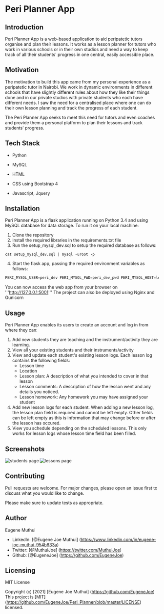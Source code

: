 # Peri Planner App

## Introduction
Peri Planner App is a web-based application to aid peripatetic tutors organise and plan their lessons. It works as a lesson planner for tutors who work in various schools or in their own studios and need a way to keep track of all their students' progress in one central, easily accessible place.

## Motivation
The motivation to build this app came from my personal experience as a peripatetic tutor in Nairobi. We work in dynamic environments in different schools that have slightly different rules about how they like their things done and in our private studios with private students who each have different needs. I saw the need for a centralised place where one can do their own lesson planning and track the progress of each student.

The Peri Planner App seeks to meet this need for tutors and even coaches and provide them a personal platform to plan their lessons and track students' progress.

## Tech Stack
- Python
- MySQL

- HTML
- CSS using Bootstrap 4
- Javascript, Jquery

## Installation

Peri Planner App is a flask application running on Python 3.4 and using MySQL database for data storage.
To run it on your local machine:
1. Clone the repository
2. Install the required libraries in the requirements.txt file
3. Run the setup_mysql_dev.sql to setup the required database as follows:

```
cat setup_mysql_dev.sql | mysql -uroot -p
```

4. Start the flask app, passing the required environment variables as follows:

```python
PERI_MYSQL_USER=peri_dev PERI_MYSQL_PWD=peri_dev_pwd PERI_MYSQL_HOST=localhost PERI_MYSQL_DB=peri_dev_db PERI_TYPE_STORAGE=db ./peri_dynamic.py
```

You can now access the web app from your browser on '''http://127.0.0.1:5001'''
The project can also be deployed using Nginx and Gunicorn

## Usage
Peri Planner App enables its users to create an account and log in from where they can:
1. Add new students they are teaching and the instrument/activity they are learning.
2. View all your existing students and their instruments/activity
3. View and update each student's existing lesson logs. Each lesson log contains the following fields:
   - Lesson time
   - Location
   - Lesson plan: A description of what you intended to cover in that lesson
   - Lesson comments: A description of how the lesson went and any details you noticed.
   - Lesson homework: Any homework you may have assigned your student
4. Add new lesson logs for each student. When adding a new lesson log, the lesson plan field is required and cannot be left empty. Other fields can be left empty as this is information that may change before or after the lesson  has occured.
5. View you schedule depending on the scheduled lessons. This only works for lesson logs whose lesson time field has been filled.

## Screenshots
![students page](https://imgur.com/UcNEbg1)
![lessons page](https://imgur.com/aJoNFyk)

## Contributing
Pull requests are welcome. For major changes, please open an issue first to discuss what you would like to change.

Please make sure to update tests as appropriate.

## Author
Eugene Muthui
- LinkedIn: [@Eugene Joe Muthui] (https://www.linkedin.com/in/eugene-joe-muthui-954b633a)
- Twitter: [@MuthuiJoe] (https://twitter.com/MuthuiJoe)
- Github: [@EugeneJoe] (https://github.com/EugeneJoe)

## Licensing
MIT License

Copyright (c) [2021] [Eugene Joe Muthui] (https://github.com/EugeneJoe)
This project is [MIT] (https://github.com/EugeneJoe/Peri_Planner/blob/master/LICENSE) licensed.

